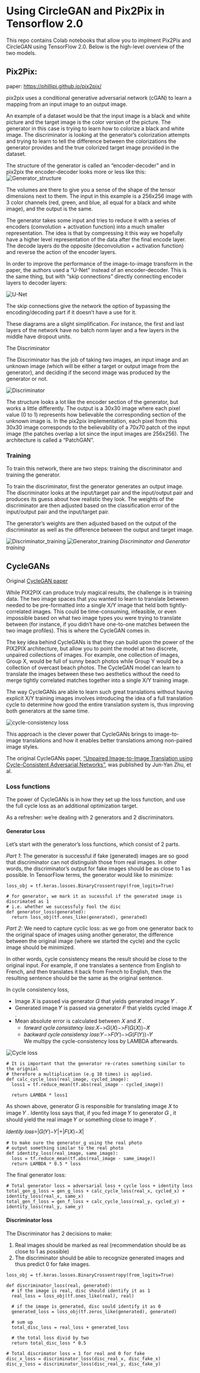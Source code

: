 # Using CircleGAN and Pix2Pix in Tensorflow 2.0
This repo contains Colab notebooks that allow you to implment Pix2Pix and CircleGAN using TensorFlow 2.0. Below is the high-level overview of the two models.

## Pix2Pix:
paper: https://phillipi.github.io/pix2pix/

pix2pix uses a conditional generative adversarial network (cGAN) to learn a mapping from an input image to an output image.

An example of a dataset would be that the input image is a black and white picture and the target image is the color version of the picture. The generator in this case is trying to learn how to colorize a black and white image. The discriminator is looking at the generator’s colorization attempts and trying to learn to tell the difference between the colorizations the generator provides and the true colorized target image provided in the dataset.

The structure of the generator is called an “encoder-decoder” and in pix2pix the encoder-decoder looks more or less like this:
![Generator_structure](https://cdn-images-1.medium.com/max/1600/1*grPpbT-8fwA4twYZkAHwmw.png)

The volumes are there to give you a sense of the shape of the tensor dimensions next to them. The input in this example is a 256x256 image with 3 color channels (red, green, and blue, all equal for a black and white image), and the output is the same.

The generator takes some input and tries to reduce it with a series of encoders (convolution + activation function) into a much smaller representation. The idea is that by compressing it this way we hopefully have a higher level representation of the data after the final encode layer. The decode layers do the opposite (deconvolution + activation function) and reverse the action of the encoder layers.

In order to improve the performance of the image-to-image transform in the paper, the authors used a “U-Net” instead of an encoder-decoder. This is the same thing, but with “skip connections” directly connecting encoder layers to decoder layers:

![U-Net](https://cdn-images-1.medium.com/max/1600/1*kpWvVdQOmbMuX2ls-d78TA.png)

The skip connections give the network the option of bypassing the encoding/decoding part if it doesn’t have a use for it.

These diagrams are a slight simplification. For instance, the first and last layers of the network have no batch norm layer and a few layers in the middle have dropout units.

The Discriminator

The Discriminator has the job of taking two images, an input image and an unknown image (which will be either a target or output image from the generator), and deciding if the second image was produced by the generator or not.

![Discriminator](https://cdn-images-1.medium.com/max/1600/1*-iPXj4C0sCK0UzW1aPzJZg.png)

The structure looks a lot like the encoder section of the generator, but works a little differently. The output is a 30x30 image where each pixel value (0 to 1) represents how believable the corresponding section of the unknown image is. In the pix2pix implementation, each pixel from this 30x30 image corresponds to the believability of a 70x70 patch of the input image (the patches overlap a lot since the input images are 256x256). The architecture is called a “PatchGAN”.

### Training

To train this network, there are two steps: training the discriminator and training the generator.

To train the discriminator, first the generator generates an output image. The discriminator looks at the input/target pair and the input/output pair and produces its guess about how realistic they look. The weights of the discriminator are then adjusted based on the classification error of the input/output pair and the input/target pair.

The generator’s weights are then adjusted based on the output of the discriminator as well as the difference between the output and target image.

![Discriminator_training](https://cdn-images-1.medium.com/max/1200/1*EUUrcoQ9nBGyNzIeqzCDJQ.png)
![Generator_training](https://cdn-images-1.medium.com/max/1200/1*vwCOla_RiuTD6pEEMitTgQ.png)
_Discriminator and Generator training_

## CycleGANs
Original [CycleGAN paper](https://arxiv.org/pdf/1703.10593.pdf)

While PIX2PIX can produce truly magical results, the challenge is in training data. The two image spaces that you wanted to learn to translate between needed to be pre-formatted into a single X/Y image that held both tightly-correlated images. This could be time-consuming, infeasible, or even impossible based on what two image types you were trying to translate between (for instance, if you didn’t have one-to-one matches between the two image profiles). This is where the CycleGAN comes in.

The key idea behind CycleGANs is that they can build upon the power of the PIX2PIX architecture, but allow you to point the model at two discrete, unpaired collections of images. For example, one collection of images, Group X, would be full of sunny beach photos while Group Y would be a collection of overcast beach photos. The CycleGAN model can learn to translate the images between these two aesthetics without the need to merge tightly correlated matches together into a single X/Y training image.

The way CycleGANs are able to learn such great translations without having explicit X/Y training images involves introducing the idea of a full translation cycle to determine how good the entire translation system is, thus improving both generators at the same time.

![cycle-consistency loss](https://cdn-images-1.medium.com/max/1600/0*D5yQU7v0NHXsb1Ep.jpg)

This approach is the clever power that CycleGANs brings to image-to-image translations and how it enables better translations among non-paired image styles.

The original CycleGANs paper, [“Unpaired Image-to-Image Translation using Cycle-Consistent Adversarial Networks”](https://arxiv.org/pdf/1703.10593.pdf), was published by Jun-Yan Zhu, et al.

### Loss functions
The power of CycleGANs is in how they set up the loss function, and use the full cycle loss as an additional optimization target.

As a refresher: we’re dealing with 2 generators and 2 discriminators.

#### Generator Loss
Let’s start with the generator’s loss functions, which consist of 2 parts.

*Part 1*: The generator is successful if fake (generated) images are so good that discriminator can not distinguish those from real images. In other words, the discriminator’s output for fake images should be as close to 1 as possible. In TensorFlow terms, the generator would like to minimize:
```
loss_obj = tf.keras.losses.BinaryCrossentropy(from_logits=True)

# for generator, we mark it as sucessful if the generated image is discrimated as 1
# i.e. whether we successfuly fool the disc
def generator_loss(generated):
  return loss_obj(tf.ones_like(generated), generated)
```

*Part 2*: We need to capture cyclic loss: as we go from one generator back to the original space of images using another generator, the difference between the original image (where we started the cycle) and the cyclic image should be minimized.

In other words, cycle consistency means the result should be close to the original input. For example, if one translates a sentence from English to French, and then translates it back from French to English, then the resulting sentence should be the same as the  original sentence.

In cycle consistency loss,

* Image  𝑋  is passed via generator  𝐺  that yields generated image  𝑌̂  .
* Generated image  𝑌̂   is passed via generator  𝐹  that yields cycled image  𝑋̂  .
* Mean absolute error is calculated between  𝑋  and  𝑋̂  .
  * 𝑓𝑜𝑟𝑤𝑎𝑟𝑑 𝑐𝑦𝑐𝑙𝑒 𝑐𝑜𝑛𝑠𝑖𝑠𝑡𝑒𝑛𝑐𝑦 𝑙𝑜𝑠𝑠:𝑋−>𝐺(𝑋)−>𝐹(𝐺(𝑋))∼𝑋̂  
  * 𝑏𝑎𝑐𝑘𝑤𝑎𝑟𝑑 𝑐𝑦𝑐𝑙𝑒 𝑐𝑜𝑛𝑠𝑖𝑠𝑡𝑒𝑛𝑐𝑦 𝑙𝑜𝑠𝑠:𝑌−>𝐹(𝑌)−>𝐺(𝐹(𝑌))∼𝑌̂  
We multipy the cycle-consistency loss by LAMBDA afterwards.

![Cycle loss](https://github.com/tensorflow/docs/blob/master/site/en/r2/tutorials/generative/images/cycle_loss.png?raw=1)
```
# It is important that the generator re-crates something similar to the orignial
# therefore a multiplication (e.g 10 times) is applied.
def calc_cycle_loss(real_image, cycled_image):
  loss1 = tf.reduce_mean(tf.abs(real_image - cycled_image))
  
  return LAMBDA * loss1
```

As shown above, generator  𝐺  is responsible for translating image  𝑋  to image  𝑌 . Identity loss says that, if you fed image  𝑌  to generator  𝐺 , it should yield the real image  𝑌  or something close to image  𝑌 .

𝐼𝑑𝑒𝑛𝑡𝑖𝑡𝑦 𝑙𝑜𝑠𝑠=|𝐺(𝑌)−𝑌|+|𝐹(𝑋)−𝑋|
```
# to make sure the generator_g using the real photo
# output something similar to the real photo
def identity_loss(real_image, same_image):
  loss = tf.reduce_mean(tf.abs(real_image - same_image))
  return LAMBDA * 0.5 * loss
```

The final generator loss:
```
# Total generator loss = adversarial loss + cycle loss + identity loss
total_gen_g_loss = gen_g_loss + calc_cycle_loss(real_x, cycled_x) + identity_loss(real_x, same_x)
total_gen_f_loss = gen_f_loss + calc_cycle_loss(real_y, cycled_y) + identity_loss(real_y, same_y)
```

#### Discriminator loss
The Discriminator has 2 decisions to make:
1. Real images should be marked as real (recommendation should be as close to 1 as possible)
1. The discriminator should be able to recognize generated images and thus predict 0 for fake images.

```
loss_obj = tf.keras.losses.BinaryCrossentropy(from_logits=True)

def discriminator_loss(real, generated):
  # if the image is real, disc should identify it as 1
  real_loss = loss_obj(tf.ones_like(real), real)
  
  # if the image is generated, disc sould identify it as 0
  generated_loss = loss_obj(tf.zeros_like(generated), generated)

  # sum up
  total_disc_loss = real_loss + generated_loss

  # the total loss divid by two
  return total_disc_loss * 0.5
  
# Total discrimator loss = 1 for real and 0 for fake
disc_x_loss = discriminator_loss(disc_real_x, disc_fake_x)
disc_y_loss = discriminator_loss(disc_real_y, disc_fake_y)
```
